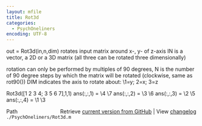 ```yaml
---
layout: mfile
title: Rot3d
categories:
  - PsychOneliners
encoding: UTF-8
---
```


out = Rot3d(in,n,dim)
rotates input matrix around x-, y- of z-axis
IN is a vector, a 2D or a 3D matrix (all three can be rotated three
dimensionally)

rotation can only be performed by multiples of 90 degrees, N is the
number of 90 degree steps by which the matrix will be rotated (clockwise,
same as rot90())
DIM indicates the axis to rotate about:
  \1=y; 2=x; 3=z

Rot3d([1 2 3 4; 3 5 6 7],1,1)
  ans(:,:,1) =
       \4
       \7
  ans(:,:,2) =
       \3
       \6
  ans(:,:,3) =
       \2
       \5
  ans(:,:,4) =
       \1
       \3


<div class="code_header" style="text-align:right;">
  <span style="float:left;">Path&nbsp;&nbsp;</span> <span class="counter">Retrieve <a href=
  "https://raw.github.com/Psychtoolbox-3/Psychtoolbox-3/beta/./PsychOneliners/Rot3d.m">current version from GitHub</a> | View <a href=
  "https://github.com/Psychtoolbox-3/Psychtoolbox-3/commits/beta/./PsychOneliners/Rot3d.m">changelog</a></span>
</div>
<div class="code">
  <code>./PsychOneliners/Rot3d.m</code>
</div>
